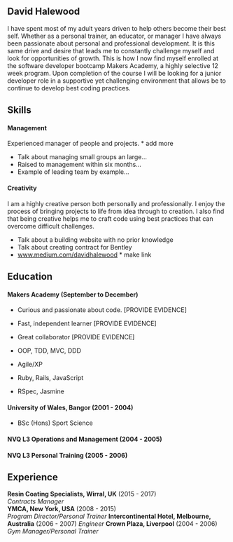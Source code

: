 ## David Halewood

I have spent most of my adult years driven to help others become their best self. Whether as a personal trainer, an educator, or manager I have always been passionate about personal and professional development. It is this same drive and desire that leads me to constantly challenge myself and look for opportunities of growth. This is how I now find myself enrolled at the software developer bootcamp Makers Academy, a highly selective 12 week program. Upon completion of the course I will be looking for a junior developer role in a supportive yet challenging environment that allows be to continue to develop best coding practices.

## Skills

#### Management

Experienced manager of people and projects. * add more

- Talk about managing small groups an large...
- Raised to management within six months...
- Example of leading team by example...

#### Creativity

I am a highly creative person both personally and professionally. I enjoy the process of bringing projects to life from idea through to creation. I also find that being creative helps me to craft code using best practices that can overcome difficult challenges.

- Talk about a building website with no prior knowledge
- Talk about creating contract for Bentley
- www.medium.com/davidhalewood * make link

## Education

#### Makers Academy (September to December)

- Curious and passionate about code. [PROVIDE EVIDENCE]
- Fast, independent learner [PROVIDE EVIDENCE]
- Great collaborator [PROVIDE EVIDENCE]

- OOP, TDD, MVC, DDD
- Agile/XP
- Ruby, Rails, JavaScript
- RSpec, Jasmine

#### University of Wales, Bangor (2001 - 2004)

- BSc (Hons) Sport Science

#### NVQ L3 Operations and Management (2004 - 2005)
#### NVQ L3 Personal Training (2005 - 2006)

## Experience

**Resin Coating Specialists, Wirral, UK** (2015 - 2017)    
*Contracts Manager*  
**YMCA, New York, USA** (2008 - 2015)   
*Program Director/Personal Trainer*
**Intercontinental Hotel, Melbourne, Australia** (2006 - 2007)
*Engineer*
**Crown Plaza, Liverpool** (2004 - 2006)
*Gym Manager/Personal Trainer*
